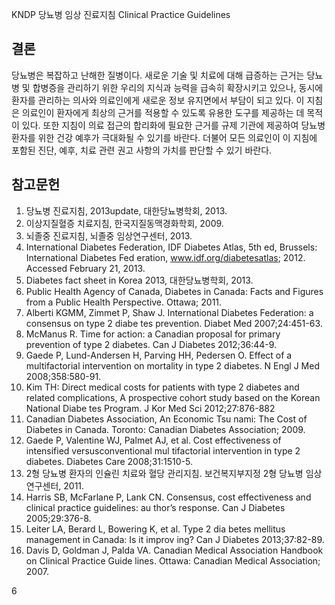 KNDP 당뇨병 임상 진료지침 Clinical Practice Guidelines

## 결론
당뇨병은 복잡하고 난해한 질병이다. 새로운 기술 및 치료에 대해 급증하는 근거는 당뇨병 및 합병증을 관리하기 위한 우리의 지식과 능력을 급속히 확장시키고 있으나, 동시에 환자를 관리하는 의사와 의료인에게 새로운 정보 유지면에서 부담이 되고 있다. 이 지침은 의료인이 환자에게 최상의 근거를 적용할 수 있도록 유용한 도구를 제공하는 데 목적이 있다. 또한 지침이 의료 접근의 합리화에 필요한 근거를 규제 기관에 제공하여 당뇨병 환자를 위한 건강 예후가 극대화될 수 있기를 바란다. 더불어 모든 의료인이 이 지침에 포함된 진단, 예후, 치료 관련 권고 사항의 가치를 판단할 수 있기 바란다.

## 참고문헌
1. 당뇨병 진료지침, 2013update, 대한당뇨병학회, 2013.
2. 이상지질혈증 치료지침, 한국지질동맥경화학회, 2009.
3. 뇌졸중 진료지침, 뇌졸중 임상연구센터, 2013.
4. International Diabetes Federation, IDF Diabetes Atlas, 5th ed, Brussels: International Diabetes Fed eration, www.idf.org/diabetesatlas; 2012. Accessed February 21, 2013.
5. Diabetes fact sheet in Korea 2013, 대한당뇨병학회, 2013.
6. Public Health Agency of Canada, Diabetes in Canada: Facts and Figures from a Public Health Perspective. Ottawa; 2011.
7. Alberti KGMM, Zimmet P, Shaw J. International Diabetes Federation: a consensus on type 2 diabe tes prevention. Diabet Med 2007;24:451-63.
8. McManus R. Time for action: a Canadian proposal for primary prevention of type 2 diabetes. Can J Diabetes 2012;36:44-9.
9. Gaede P, Lund-Andersen H, Parving HH, Pedersen O. Effect of a multifactorial intervention on mortality in type 2 diabetes. N Engl J Med 2008;358:580-91.
10. Kim TH: Direct medical costs for patients with type 2 diabetes and related complications, A prospective cohort study based on the Korean National Diabe tes Program. J Kor Med Sci 2012;27:876-882
11. Canadian Diabetes Association, An Economic Tsu nami: The Cost of Diabetes in Canada. Toronto: Canadian Diabetes Association; 2009.
12. Gaede P, Valentine WJ, Palmet AJ, et al. Cost effectiveness of intensified versusconventional mul tifactorial intervention in type 2 diabetes. Diabetes Care 2008;31:1510-5.
13. 2형 당뇨병 환자의 인슐린 치료와 혈당 관리지침. 보건복지부지정 2형 당뇨병 임상연구센터, 2011.
14. Harris SB, McFarlane P, Lank CN. Consensus, cost effectiveness and clinical practice guidelines: au thor’s response. Can J Diabetes 2005;29:376-8.
15. Leiter LA, Berard L, Bowering K, et al. Type 2 dia betes mellitus management in Canada: Is it improv ing? Can J Diabetes 2013;37:82-89.
16. Davis D, Goldman J, Palda VA. Canadian Medical Association Handbook on Clinical Practice Guide lines. Ottawa: Canadian Medical Association; 2007.

<PAGE>6